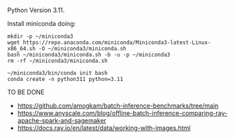 Python Version 3.11.

Install miniconda doing:
```
mkdir -p ~/miniconda3
wget https://repo.anaconda.com/miniconda/Miniconda3-latest-Linux-x86_64.sh -O ~/miniconda3/miniconda.sh
bash ~/miniconda3/miniconda.sh -b -u -p ~/miniconda3
rm -rf ~/miniconda3/miniconda.sh

~/miniconda3/bin/conda init bash
conda create -n python311 python=3.11
```

TO BE DONE
- https://github.com/amogkam/batch-inference-benchmarks/tree/main
- https://www.anyscale.com/blog/offline-batch-inference-comparing-ray-apache-spark-and-sagemaker
- https://docs.ray.io/en/latest/data/working-with-images.html 
